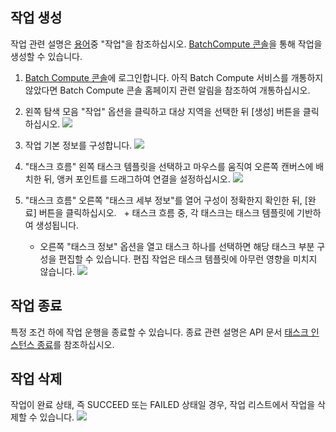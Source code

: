 ## 작업 생성

작업 관련 설명은 [용어](https://cloud.tencent.com/document/product/599/10396)중 "작업"을 참조하십시오. [BatchCompute 콘솔]()을 통해 작업을 생성할 수 있습니다.

1. [Batch Compute 콘솔]()에 로그인합니다. 아직 Batch Compute 서비스를 개통하지 않았다면 Batch Compute 콘솔 홈페이지 관련 알림을 참조하여 개통하십시오.

2. 왼쪽 탐색 모음 "작업" 옵션을 클릭하고 대상 지역을 선택한 뒤 [생성] 버튼을 클릭하십시오.
![](https://mc.qcloudimg.com/static/img/7bc845062d2b91aac30f548511ab183c/image.jpg)

3. 작업 기본 정보를 구성합니다.
![](https://mc.qcloudimg.com/static/img/adfad5bef466330a4f5583a84531f4af/image.jpg)

4. "태스크 흐름" 왼쪽 태스크 템플릿을 선택하고 마우스를 움직여 오른쪽 캔버스에 배치한 뒤, 앵커 포인트를 드래그하여 연결을 설정하십시오.
 ![](https://mc.qcloudimg.com/static/img/8c2f1e4e4121a5beaf874425c47a243f/image.jpg)

5. "태스크 흐름" 오른쪽 "태스크 세부 정보"를 열어 구성이 정확한지 확인한 뒤, [완료] 버튼을 클릭하십시오.
   + 태스크 흐름 중, 각 태스크는 태스크 템플릿에 기반하여 생성됩니다.
   + 오른쪽 "태스크 정보" 옵션을 열고 태스크 하나를 선택하면 해당 태스크 부분 구성을 편집할 수 있습니다. 편집 작업은 태스크 템플릿에 아무런 영향을 미치지 않습니다.
   ![](https://mc.qcloudimg.com/static/img/7e8faba3818f7ff2ada687ed7602be2e/image.jpg)

## 작업 종료
특정 조건 하에 작업 운행을 종료할 수 있습니다. 종료 관련 설명은 API 문서 [태스크 인스턴스 종료](https://intl.cloud.tencent.com/document/product/599/12688)를 참조하십시오.

## 작업 삭제
작업이 완료 상태, 즉 SUCCEED 또는 FAILED 상태일 경우, 작업 리스트에서 작업을 삭제할 수 있습니다.
![](https://mc.qcloudimg.com/static/img/2abcf3d06f446395c8bafa0c955abd2f/image.jpg)
